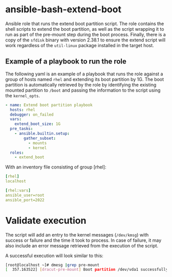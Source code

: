 # ansible-bash-extend-boot
Ansible role that runs the extend boot partition script. The role contains the shell scripts to extend the boot partition, as well as the script wrapping it to run as part of the pre-mount step during the boot process.
Finally, there is a copy of the `sfdisk` binary with version 2.38.1 to ensure the extend script will work regardless of the `util-linux` package installed in the target host. 


## Example of a playbook to run the role
The following yaml is an example of a playbook that runs the role against a group of hosts named `rhel` and extending its boot partition by 1G.
The boot partition is automatically retrieved by the role by identifying the existing mounted partition to `/boot` and passing the information to the script using the `kernel_opts`.

```yaml
- name: Extend boot partition playbook
  hosts: rhel
  debugger: on_failed
  vars:
    extend_boot_size: 1G
  pre_tasks:
    - ansible.builtin.setup:
        gather_subset:
          - mounts
          - kernel
  roles:
    - extend_boot
```

With an inventory file consisting of group [rhel]:
```yaml
[rhel]
localhost

[rhel:vars]
ansible_user=root
ansible_port=2022
```

# Validate execution
The script will add an entry to the kernel messages (`/dev/kmsg`) with success or failure and the time it took to process.
In case of failure, it may also include an error message retrieved from the execution of the script.

A successful execution will look similar to this:
```bash
[root@localhost ~]# dmesg |grep pre-mount
[  357.163522] [dracut-pre-mount] Boot partition /dev/vda1 successfully extended by 1G (356 seconds)
```
